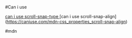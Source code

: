 #Can i use

[can i use scroll-snap-type ](https://caniuse.com/?search=)
[can i use scroll-snap-align] (https://caniuse.com/mdn-css_properties_scroll-snap-align)

#mdn
